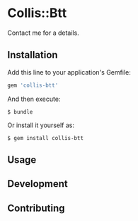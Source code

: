# Collis::Btt

Contact me for a details.

## Installation

Add this line to your application's Gemfile:

```ruby
gem 'collis-btt'
```

And then execute:

    $ bundle

Or install it yourself as:

    $ gem install collis-btt

## Usage

## Development

## Contributing